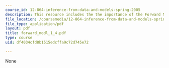 ```yaml
---
course_id: 12-864-inference-from-data-and-models-spring-2005
description: This resource includes the the importance of the Forward Model.
file_location: /coursemedia/12-864-inference-from-data-and-models-spring-2005/df4034cfd8b1515edcffa9c72d745e72_forward_modl_1_4.pdf
file_type: application/pdf
layout: pdf
title: forward_modl_1_4.pdf
type: course
uid: df4034cfd8b1515edcffa9c72d745e72

---
```

None